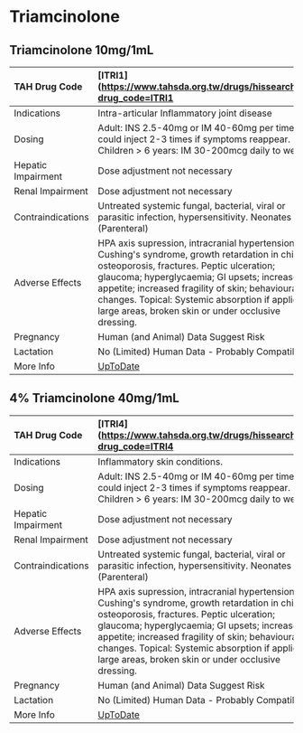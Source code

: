 # Triamcinolone

## Triamcinolone 10mg/1mL

| TAH Drug Code      | [ITRI1](https://www.tahsda.org.tw/drugs/hissearch.php?drug_code=ITRI1                                                                                                                                                                                                                                                                                       |
|:-------------------|:------------------------------------------------------------------------------------------------------------------------------------------------------------------------------------------------------------------------------------------------------------------------------------------------------------------------------------------------------------|
| Indications        | Intra-articular Inflammatory joint disease                                                                                                                                                                                                                                                                                                                  |
| Dosing             | Adult: INS 2.5-40mg or IM 40-60mg per time, could inject 2-3 times if symptoms reappear. Children > 6 years: IM 30-200mcg daily to weekly.                                                                                                                                                                                                                  |
| Hepatic Impairment | Dose adjustment not necessary                                                                                                                                                                                                                                                                                                                               |
| Renal Impairment   | Dose adjustment not necessary                                                                                                                                                                                                                                                                                                                               |
| Contraindications  | Untreated systemic fungal, bacterial, viral or parasitic infection, hypersensitivity. Neonates (Parenteral)                                                                                                                                                                                                                                                 |
| Adverse Effects    | HPA axis supression, intracranial hypertension, Cushing's syndrome, growth retardation in children; osteoporosis, fractures. Peptic ulceration; glaucoma; hyperglycaemia; GI upsets; increased appetite; increased fragility of skin; behavioural changes. Topical: Systemic absorption if applied to large areas, broken skin or under occlusive dressing. |
| Pregnancy          | Human (and Animal) Data Suggest Risk                                                                                                                                                                                                                                                                                                                        |
| Lactation          | No (Limited) Human Data - Probably Compatible                                                                                                                                                                                                                                                                                                               |
| More Info          | [UpToDate](https://www.uptodate.com/contents/triamcinolone-drug-information)                                                                                                                                                                                                                                                                                |

## 4% Triamcinolone 40mg/1mL

| TAH Drug Code      | [ITRI4](https://www.tahsda.org.tw/drugs/hissearch.php?drug_code=ITRI4                                                                                                                                                                                                                                                                                       |
|:-------------------|:------------------------------------------------------------------------------------------------------------------------------------------------------------------------------------------------------------------------------------------------------------------------------------------------------------------------------------------------------------|
| Indications        | Inflammatory skin conditions.                                                                                                                                                                                                                                                                                                                               |
| Dosing             | Adult: INS 2.5-40mg or IM 40-60mg per time, could inject 2-3 times if symptoms reappear. Children > 6 years: IM 30-200mcg daily to weekly.                                                                                                                                                                                                                  |
| Hepatic Impairment | Dose adjustment not necessary                                                                                                                                                                                                                                                                                                                               |
| Renal Impairment   | Dose adjustment not necessary                                                                                                                                                                                                                                                                                                                               |
| Contraindications  | Untreated systemic fungal, bacterial, viral or parasitic infection, hypersensitivity. Neonates (Parenteral)                                                                                                                                                                                                                                                 |
| Adverse Effects    | HPA axis supression, intracranial hypertension, Cushing's syndrome, growth retardation in children; osteoporosis, fractures. Peptic ulceration; glaucoma; hyperglycaemia; GI upsets; increased appetite; increased fragility of skin; behavioural changes. Topical: Systemic absorption if applied to large areas, broken skin or under occlusive dressing. |
| Pregnancy          | Human (and Animal) Data Suggest Risk                                                                                                                                                                                                                                                                                                                        |
| Lactation          | No (Limited) Human Data - Probably Compatible                                                                                                                                                                                                                                                                                                               |
| More Info          | [UpToDate](https://www.uptodate.com/contents/triamcinolone-drug-information)                                                                                                                                                                                                                                                                                |

